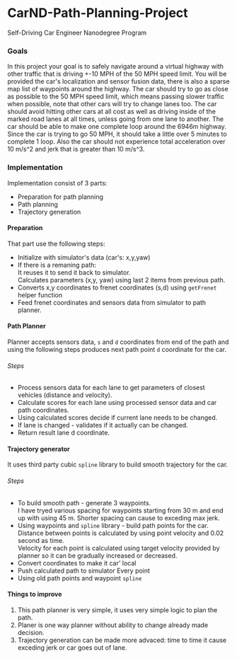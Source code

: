 # CarND-Path-Planning-Project
Self-Driving Car Engineer Nanodegree Program

### Goals
In this project your goal is to safely navigate around a virtual highway with other traffic that is driving +-10 MPH of the 50 MPH speed limit. You will be provided the car's localization and sensor fusion data, there is also a sparse map list of waypoints around the highway. The car should try to go as close as possible to the 50 MPH speed limit, which means passing slower traffic when possible, note that other cars will try to change lanes too. The car should avoid hitting other cars at all cost as well as driving inside of the marked road lanes at all times, unless going from one lane to another. The car should be able to make one complete loop around the 6946m highway. Since the car is trying to go 50 MPH, it should take a little over 5 minutes to complete 1 loop. Also the car should not experience total acceleration over 10 m/s^2 and jerk that is greater than 10 m/s^3.

### Implementation

Implementation consist of 3 parts:
 - Preparation for path planning
 - Path planning
 - Trajectory generation

#### Preparation 
That part use the following steps:
- Initialize with simulator's data (car's: x,y,yaw)
- If there is a remaning path:   
  It reuses it to send it back to simulator.  
  Calculates parameters (x,y, yaw) using last 2 items from previous path.  
- Converts x,y coordinates to frenet coordinates (s,d) using `getFrenet`  helper function
- Feed frenet coordinates and sensors data from simulator to path planner.

#### Path Planner
Planner accepts sensors data, `s` and `d` coordinates from end of the path and using the following steps produces next path point `d` coordinate for the car.  
###### Steps
- Process sensors data for each lane to get parameters of closest vehicles (distance and velocity).
- Calculate scores for each lane using processed sensor data and car path coordinates.
- Using calculated scores decide if current lane needs to be changed.
- If lane is changed - validates if it actually can be changed.
- Return result lane d coordinate.

#### Trajectory generator

It uses third party cubic `spline` library to build smooth trajectory for the car.
###### Steps
- To build smooth path - generate 3 waypoints.  
  I have tryed various spacing for waypoints starting from 30 m and end up with using 45 m. Shorter spacing can cause to exceding max jerk. 
- Using waypoints and `spline` library - build path points for the car.  
  Distance between points is calculated by using point velocity and 0.02 second as time.  
  Velocity for each point is calculated using target velocity provided by planner so it can be gradually increased or decreased. 
- Convert coordinates to make it car' local
- Push calculated path to simulator
Every point 
- Using old path points and waypoint `spline` 

#### Things to improve
1. This path planner is very simple, it uses very simple logic to plan the path. 
2. Planer is one way planner without ability to change already made decision.
3. Trajectory generation can be made more advaced: time to time it cause exceding jerk or car goes out of lane.
